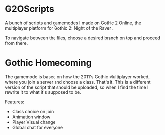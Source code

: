 # G2OScripts
A bunch of scripts and gamemodes I made on Gothic 2 Online, the multiplayer platform for Gothic 2: Night of the Raven.

To navigate between the files, choose a desired branch on top and proceed from there.

# Gothic Homecoming
The gamemode is based on how the 2011's Gothic Multiplayer worked, where you join a server and choose a class. That's it.
This is a different version of the script that should be uploaded, so when I find the time I rewrite it to what it's supposed to be.

Features:
- Class choice on join
- Animation window
- Player Visual change
- Global chat for everyone